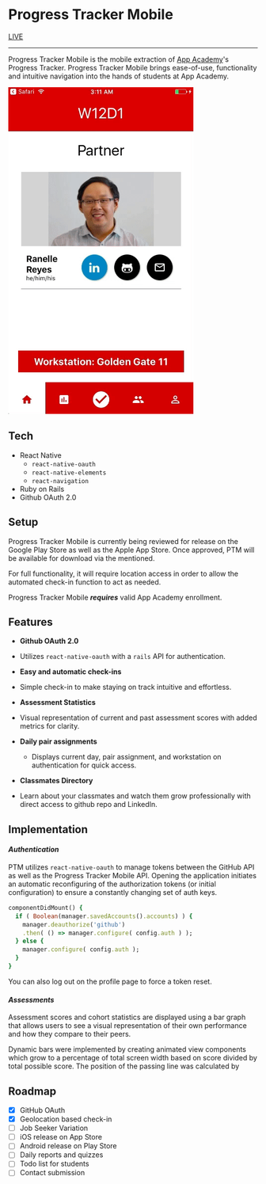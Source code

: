 # Progress Tracker Mobile
[LIVE](https://mazuolas.github.io/ProgressTrackerMobile/index.html)
___

Progress Tracker Mobile is the mobile extraction of [App Academy](appacademy.io)'s Progress Tracker.  Progress Tracker Mobile brings ease-of-use, functionality and intuitive navigation into the hands of students at App Academy.

![walkthrough](docs/general.gif)

## Tech
* React Native
  - `react-native-oauth`
  - `react-native-elements`
  - `react-navigation`
* Ruby on Rails
* Github OAuth 2.0

## Setup

Progress Tracker Mobile is currently being reviewed for release on the Google Play Store as well as the Apple App Store.  Once approved, PTM will be available for download via the mentioned.

For full functionality, it will require location access in order to allow the automated check-in function to act as needed.

Progress Tracker Mobile ***requires*** valid App Academy enrollment.


## Features
- **Github OAuth 2.0**
 - Utilizes `react-native-oauth` with a `rails` API for authentication.


- **Easy and automatic check-ins**
 - Simple check-in to make staying on track intuitive and effortless.


 - **Assessment Statistics**
  - Visual representation of current and past assessment scores with added metrics for clarity.


- **Daily pair assignments**
  - Displays current day, pair assignment, and workstation on authentication for quick access.


- **Classmates Directory**
 - Learn about your classmates and watch them grow professionally with direct access to github repo and LinkedIn.

## Implementation
#### *Authentication*
PTM utilizes `react-native-oauth` to manage tokens between the GitHub API as well as the Progress Tracker Mobile API.  Opening the application initiates an automatic reconfiguring of the authorization tokens (or initial configuration) to ensure a constantly changing set of auth keys.

```ruby
componentDidMount() {
  if ( Boolean(manager.savedAccounts().accounts) ) {
    manager.deauthorize('github')
    .then( () => manager.configure( config.auth ) );
  } else {
    manager.configure( config.auth );
  }
}
```
You can also log out on the profile page to force a token reset.

#### *Assessments*
Assessment scores and cohort statistics are displayed using a bar graph that allows users to see a visual representation of their own performance and how they compare to their peers.

Dynamic bars were implemented by creating animated view components which grow to a percentage of total screen width based on score divided by total possible score. The position of the passing line was calculated by

## Roadmap
- [x] GitHub OAuth
- [x] Geolocation based check-in
- [ ] Job Seeker Variation
- [ ] iOS release on App Store
- [ ] Android release on Play Store
- [ ] Daily reports and quizzes
- [ ] Todo list for students
- [ ] Contact submission

